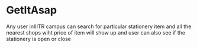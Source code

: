 # GetItAsap
Any user inIIITR campus can search for particular stationery item and all the nearest shops wiht price of item will show up and user can also see if the stationery is open or close
